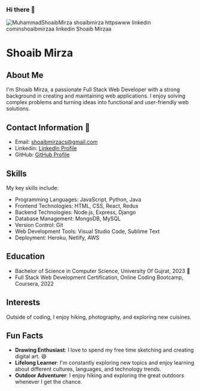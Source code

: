 ### Hi there 👋

![MuhammadShoaibMirza shoaibmirza httpswww linkedin cominshoaibmirzaa linkedin Shoaib Mirzaa](https://github.com/ShoaibMirzax/ShoaibMirzax/assets/76097295/af34e698-d8b2-490b-9724-24c0da432483)
# Shoaib Mirza

## About Me

I'm Shoaib Mirza, a passionate Full Stack Web Developer with a strong background in creating and maintaining web applications. I enjoy solving complex problems and turning ideas into functional and user-friendly web solutions.

## Contact Information 💬

- Email: shoaibmirzacs@gmail.com
- Linkedin: [LinkedIn Profile](https://www.linkedin.com/in/shoaibmirzaa/)
- GitHub: [GitHub Profile](https://github.com/ShoaibMirzax)

## Skills

My key skills include:

- Programming Languages: JavaScript, Python, Java
- Frontend Technologies: HTML, CSS, React, Redux
- Backend Technologies: Node.js, Express, Django
- Database Management: MongoDB, MySQL
- Version Control: Git
- Web Development Tools: Visual Studio Code, Sublime Text
- Deployment: Heroku, Netlify, AWS

## Education

- Bachelor of Science in Computer Science, University Of Gujrat, 2023 🔭
- Full Stack Web Development Certification, Online Coding Bootcamp, Coursera, 2022

## Interests

Outside of coding, I enjoy hiking, photography, and exploring new cuisines.

## Fun Facts

- **Drawing Enthusiast**: I love to spend my free time sketching and creating digital art. 😄
- **Lifelong Learner**: I'm constantly exploring new topics and enjoy learning about different cultures, languages, and technology trends.
- **Outdoor Adventurer**: I enjoy hiking and exploring the great outdoors whenever I get the chance.
